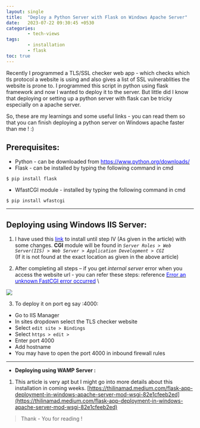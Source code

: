 ```yaml
---
layout: single
title:  "Deploy a Python Server with Flask on Windows Apache Server"
date:   2023-07-22 09:30:45 +0530
categories: 
        - tech-views
tags:
        - installation
        - flask
toc: true
---
```

Recently I programmed a TLS/SSL checker web app - which checks which tls protocol a website is using and also gives a list of SSL vulnerablities the website is prone to.
I programmed this script in python using flask framework and now I wanted to deploy it to the server.
But little did I know that deploying or setting up a python server with flask can be tricky especially on a apache server.

So, these are my learnings and some useful links - you can read them so that you can finish deploying a python server on Windows apache faster than me ! :)


## Prerequisites:
* Python - can be downloaded from [<span style="color: blue;"> https://www.python.org/downloads/</span>](https://www.python.org/downloads/)
* Flask - can be installed by typing the following command in cmd 
```
$ pip install flask
```
* WfastCGI module - installed by typing the following command in cmd
```
$ pip install wfastcgi
```
----

## **Deploying using Windows IIS Server:**

1. I have used this [<span style="color: blue;">link</span>](https://medium.com/@dpralay07/deploy-a-python-flask-application-in-iis-server-and-run-on-machine-ip-address-ddb81df8edf3) to install until step IV (As given in the article) with some changes.
**CGI** module will be found in 
*`Server Roles > Web Server(IIS) > Web Server > Application Development > CGI`* \
(If it is not found at the exact location as given in the above article)

2. After completing all steps – if you get *internal server* error when you access the website url - you can refer these steps: reference [<span style="color: blue;"> Error an unknown FastCGI error occurred</span>](https://stackoverflow.com/questions/6176093/http-error-500-0-internal-server-error-an-unknown-fastcgi-error-occured) \
<img src="{{ site.baseurl }}/images/help.png"> 

3. To deploy it on port eg say :4000:
- Go to IIS Manager
- In sites dropdown select the TLS checker website
- Select `edit site > Bindings`
- Select `https > edit >`
- Enter port 4000
- Add hostname
- You may have to open the port 4000 in inbound firewall rules

----
- **Deploying using WAMP Server :**

1. This article is very apt but I might go into more details about this installation in coming weeks.
[https://thilinamad.medium.com/flask-app-deployment-in-windows-apache-server-mod-wsgi-82e1cfeeb2ed](https://thilinamad.medium.com/flask-app-deployment-in-windows-apache-server-mod-wsgi-82e1cfeeb2ed) 


>Thank - You for reading !
>> 




